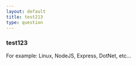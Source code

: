 ```yaml
---
layout: default
title: test213
type: question
---
```


### test123

For example: Linux, NodeJS, Express, DotNet, etc...
